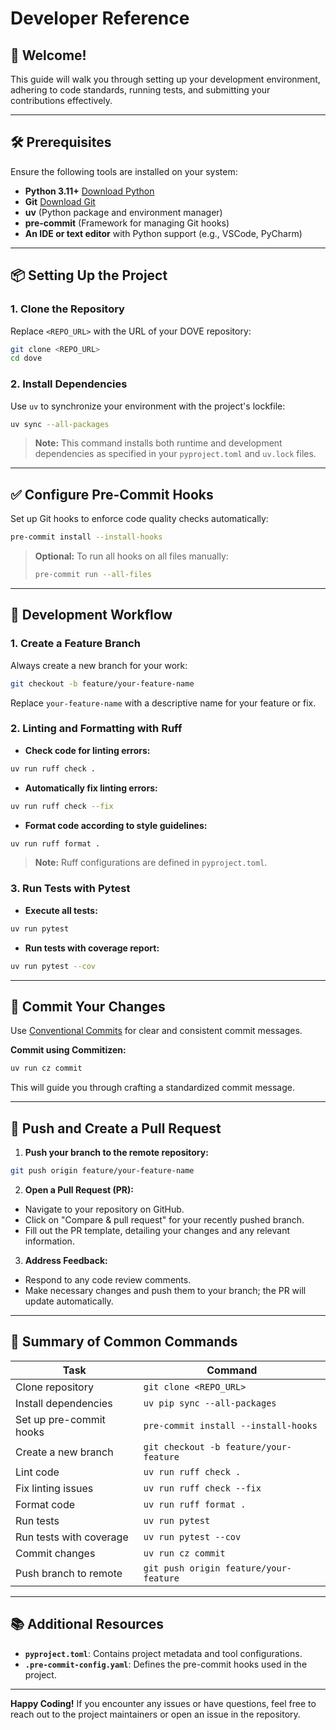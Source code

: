 # Developer Reference

## 👋 Welcome!

This guide will walk you through setting up your development environment, adhering to code standards, running tests, and submitting your contributions effectively.

---

## 🛠️ Prerequisites

Ensure the following tools are installed on your system:

  - **Python 3.11+** [Download Python](https://www.python.org/downloads/)
  - **Git** [Download Git](https://git-scm.com/downloads)
  - **uv** (Python package and environment manager)
  - **pre-commit** (Framework for managing Git hooks)
  - **An IDE or text editor** with Python support (e.g., VSCode, PyCharm)

---

## 📦 Setting Up the Project

### 1. Clone the Repository

Replace `<REPO_URL>` with the URL of your DOVE repository:

```bash
git clone <REPO_URL>
cd dove
```

### 2. Install Dependencies

Use `uv` to synchronize your environment with the project's lockfile:

```bash
uv sync --all-packages
```

> **Note:** This command installs both runtime and development dependencies as specified in your `pyproject.toml` and `uv.lock` files.

---

## ✅ Configure Pre-Commit Hooks

Set up Git hooks to enforce code quality checks automatically:

```bash
pre-commit install --install-hooks
```

> **Optional:** To run all hooks on all files manually:
> ```bash
> pre-commit run --all-files
> ```

---

## 🧪 Development Workflow

### 1. Create a Feature Branch

Always create a new branch for your work:

```bash
git checkout -b feature/your-feature-name
```

Replace `your-feature-name` with a descriptive name for your feature or fix.

### 2. Linting and Formatting with Ruff
- **Check code for linting errors:**
```bash
uv run ruff check .
```
- **Automatically fix linting errors:**
```bash
uv run ruff check --fix
```
- **Format code according to style guidelines:**
```bash
uv run ruff format .
```
> **Note:** Ruff configurations are defined in `pyproject.toml`.

### 3. Run Tests with Pytest

- **Execute all tests:**

```bash
uv run pytest
```

- **Run tests with coverage report:**
```bash
uv run pytest --cov
```

---

## 📝 Commit Your Changes

Use [Conventional Commits](https://www.conventionalcommits.org/en/v1.0.0/) for clear and consistent commit messages.

**Commit using Commitizen:**
```bash
uv run cz commit
```

This will guide you through crafting a standardized commit message.

---

## 🚀 Push and Create a Pull Request

1. **Push your branch to the remote repository:**

```bash
git push origin feature/your-feature-name
```

2. **Open a Pull Request (PR):**

- Navigate to your repository on GitHub.
- Click on "Compare & pull request" for your recently pushed branch.
- Fill out the PR template, detailing your changes and any relevant information.

3. **Address Feedback:**

- Respond to any code review comments.
- Make necessary changes and push them to your branch; the PR will update automatically.

---

## 🧰 Summary of Common Commands

  | Task                    | Command                                |
  | ----------------------- | -------------------------------------- |
  | Clone repository        | `git clone <REPO_URL>`                 |
  | Install dependencies    | `uv pip sync --all-packages`           |
  | Set up pre-commit hooks | `pre-commit install --install-hooks`   |
  | Create a new branch     | `git checkout -b feature/your-feature` |
  | Lint code               | `uv run ruff check .`                  |
  | Fix linting issues      | `uv run ruff check --fix`              |
  | Format code             | `uv run ruff format .`                 |
  | Run tests               | `uv run pytest`                        |
  | Run tests with coverage | `uv run pytest --cov`                  |
  | Commit changes          | `uv run cz commit`                     |
  | Push branch to remote   | `git push origin feature/your-feature` |

---

## 📚 Additional Resources

  - **`pyproject.toml`**: Contains project metadata and tool configurations.
  - **`.pre-commit-config.yaml`**: Defines the pre-commit hooks used in the project.

---

**Happy Coding!** If you encounter any issues or have questions, feel free to reach out to the project maintainers or open an issue in the repository.
